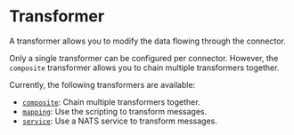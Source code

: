 # Transformer
A transformer allows you to modify the data flowing through the connector.

Only a single transformer can be configured per connector. However, the `composite` transformer allows
you to chain multiple transformers together.

Currently, the following transformers are available:

- [`composite`](./transformers/composite.md): Chain multiple transformers together.
- [`mapping`](./transformers/mapping.md): Use the scripting to transform messages.
- [`service`](./transformers/service.md): Use a NATS service to transform messages.